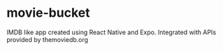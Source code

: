 # movie-bucket
IMDB like app created using React Native and Expo. Integrated with APIs provided by themoviedb.org
